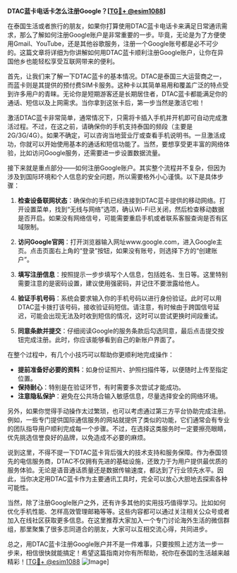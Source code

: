 **DTAC蓝卡电话卡怎么注册Google？[[TG💪+ @esim1088](https://t.me/s/esim1088)]**

在泰国生活或者旅行的朋友，如果你打算使用DTAC蓝卡电话卡来满足日常通讯需求，那么了解如何注册Google账户是非常重要的一步。毕竟，无论是为了方便使用Gmail、YouTube，还是其他谷歌服务，注册一个Google账号都是必不可少的。这篇文章将详细为你讲解如何用DTAC蓝卡顺利注册Google账户，让你在异国他乡也能轻松享受互联网带来的便利。

首先，让我们来了解一下DTAC蓝卡的基本情况。DTAC是泰国三大运营商之一，而蓝卡则是其提供的预付费SIM卡服务。这种卡以其简单易用和覆盖广泛的特点受到许多用户的青睐。无论你是短期游客还是长期居住者，DTAC蓝卡都能满足你的通话、短信以及上网需求。当你拿到这张卡后，第一步当然是激活它啦！

激活DTAC蓝卡非常简单，通常情况下，只需将卡插入手机并开机即可自动完成激活过程。不过，在这之前，请确保你的手机支持泰国的频段（主要是2G/3G/4G）。如果不确定，可以咨询当地营业厅或查看手机说明书。一旦激活成功，你就可以开始使用基本的通话和短信功能了。当然，要想享受更丰富的网络体验，比如访问Google服务，还需要进一步设置数据流量。

接下来就是重点部分——如何注册Google账户。其实整个流程并不复杂，但因为涉及到国际环境和个人信息的安全问题，所以需要格外小心谨慎。以下是具体步骤：

1. **检查设备联网状态**：确保你的手机已经连接到DTAC蓝卡提供的移动网络。打开设置菜单，找到“无线与网络”选项，确认Wi-Fi已关闭，然后检查移动数据是否开启。如果没有网络信号，可能需要重启手机或者联系客服查询是否有区域限制。

2. **访问Google官网**：打开浏览器输入网址www.google.com，进入Google主页。点击页面右上角的“登录”按钮，如果没有账号，则选择下方的“创建账户”。

3. **填写注册信息**：按照提示一步步填写个人信息，包括姓名、生日等。这里特别需要注意的是密码设置，建议使用强密码，并记住不要泄露给他人。

4. **验证手机号码**：系统会要求输入你的手机号码以进行身份验证。此时可以用DTAC蓝卡拨打该号码，接收验证码短信。请注意，有时候由于跨国信号延迟，可能会出现无法及时收到短信的情况，这时可以尝试更换时间段重试。

5. **同意条款并提交**：仔细阅读Google的服务条款后勾选同意，最后点击提交按钮完成注册。此时，你应该能够看到自己的新账户界面了。

在整个过程中，有几个小技巧可以帮助你更顺利地完成操作：

- **提前准备好必要的资料**：如身份证照片、护照扫描件等，以便随时上传至指定位置。
- **保持耐心**：特别是在验证环节，有时需要多次尝试才能成功。
- **注意隐私保护**：避免在公共场合输入敏感信息，尽量选择安全的网络环境。

另外，如果你觉得手动操作太过繁琐，也可以考虑通过第三方平台协助完成注册。例如，一些专门提供国际通信服务的网站就提供了类似的功能，它们通常会有专业的团队指导用户顺利完成每一个步骤。不过，在选择这类服务时一定要擦亮眼睛，优先挑选信誉良好的品牌，以免造成不必要的麻烦。

说到这里，不得不提一下DTAC蓝卡背后强大的技术支持和服务保障。作为泰国领先的电信服务商，DTAC不仅拥有先进的基础设施，还致力于为用户提供最优质的服务体验。无论是语音通话质量还是数据传输速度，都达到了行业领先水平。因此，当你决定用DTAC蓝卡作为主要通讯工具时，完全可以放心大胆地去探索各种可能性。

当然，除了注册Google账户之外，还有许多其他的实用技巧值得学习。比如如何优化手机性能、怎样高效管理邮箱等等。这些内容都可以通过关注相关公众号或者加入在线社区获取更多信息。在这里推荐大家加入一个专门讨论海外生活的微信群组，那里聚集了很多志同道合的朋友，大家可以互相交流心得，共同进步。

总之，用DTAC蓝卡注册Google账户并不是一件难事，只要按照上述方法一步一步来，相信很快就能搞定！希望这篇指南对你有所帮助，祝你在泰国的生活越来越精彩！[[TG💪+ @esim1088](https://t.me/s/esim1088) ![Image](https://i.postimg.cc/4NQfJmqS/Snipaste-2025-05-13-00-14-12.png)]